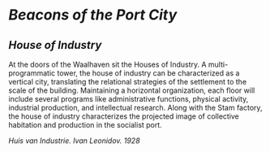 # *Beacons of the Port City*
## _House of Industry_

At the doors of the Waalhaven sit the Houses of Industry. A multi-programmatic tower, the house of industry can be characterized as a vertical city, translating the relational strategies of the settlement to the scale of the building. Maintaining a horizontal organization, each floor will include several programs like administrative functions, physical activity, industrial production, and intellectual research. Along with the Stam factory, the house of industry characterizes the projected image of collective habitation and production in the socialist port.

_Huis van Industrie. Ivan Leonidov. 1928_
